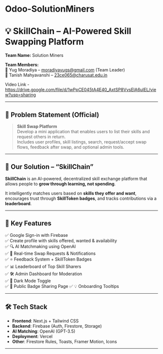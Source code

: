 # Odoo-SolutionMiners
# 💡 SkillChain – AI-Powered Skill Swapping Platform

**Team Name:**
Solution Miners

**Team Members:**  
👤 Yug Moradiya – moradiyayugs@gmail.com (Team Leader)  
👤 Tanish Mahyavanshi – 23ce065@charusat.edu.in

Video Link - https://drive.google.com/file/d/1wPpCE045tA4E40_AxtSP8VvsElA6uIEL/view?usp=sharing

---

## 🚀 Problem Statement (Official)

> **Skill Swap Platform**  
> Develop a mini application that enables users to list their skills and request others in return.  
> Includes user profiles, skill listings, search, request/accept swap flows, feedback after swap, and optional admin tools.

---

## 🌟 Our Solution – “SkillChain”

**SkillChain** is an AI-powered, decentralized skill exchange platform that allows people to **grow through learning, not spending**.

It intelligently matches users based on **skills they offer and want**, encourages trust through **SkillToken badges**, and tracks contributions via a **leaderboard**.

---

## 🧠 Key Features

✅ Google Sign-in with Firebase  
✅ Create profile with skills offered, wanted & availability  
✅ 🔍 AI Matchmaking using OpenAI  
✅ 🔁 Real-time Swap Requests & Notifications  
✅ ⭐ Feedback System + SkillToken Badges  
✅ 📊 Leaderboard of Top Skill Sharers  
✅ 🛠️ Admin Dashboard for Moderation  
✅ 🌙 Dark Mode Toggle  
✅ 🏅 Public Badge Sharing Page
✅ 💡 Onboarding Tooltips

---

## 🛠️ Tech Stack

- **Frontend**: Next.js + Tailwind CSS  
- **Backend**: Firebase (Auth, Firestore, Storage)  
- **AI Matching**: OpenAI (GPT-3.5)  
- **Deployment**: Vercel  
- **Other**: Firestore Rules, Toasts, Framer Motion, Icons

---
